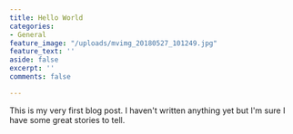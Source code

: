 ```yaml
---
title: Hello World
categories:
- General
feature_image: "/uploads/mvimg_20180527_101249.jpg"
feature_text: ''
aside: false
excerpt: ''
comments: false

---
```

This is my very first blog post. I haven't written anything yet but I'm sure I have some great stories to tell.